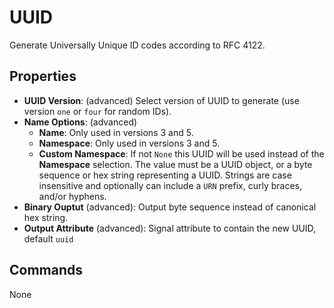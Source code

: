 UUID
=======
Generate Universally Unique ID codes according to RFC 4122.

Properties
----------
- **UUID Version**: (advanced) Select version of UUID to generate (use version `one` or `four` for random IDs).
- **Name Options**: (advanced)
  - **Name**: Only used in versions 3 and 5.
  - **Namespace**: Only used in versions 3 and 5.
  - **Custom Namespace**: If not `None` this UUID will be used instead of the **Namespace** selection. The value must be a UUID object, or a byte sequence or hex string representing a UUID. Strings are case insensitive and optionally can include a `URN` prefix, curly braces, and/or hyphens.
- **Binary Ouptut** (advanced): Output byte sequence instead of canonical hex string.
- **Output Attribute** (advanced): Signal attribute to contain the new UUID, default `uuid`

Commands
--------
None
